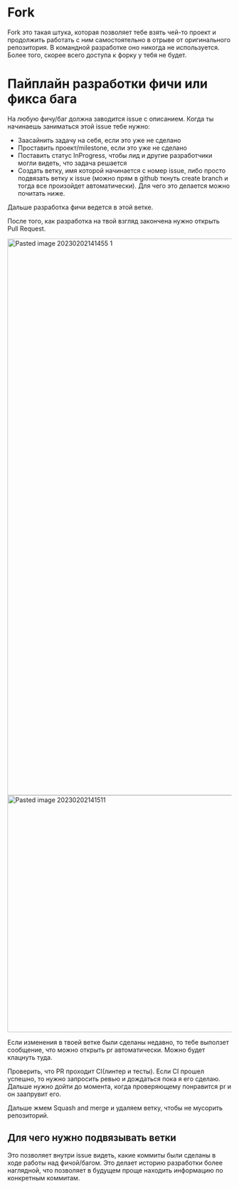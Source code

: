 
# Fork

Fork это такая штука, которая позволяет тебе взять чей-то проект и продолжить работать с ним самостоятельно в отрыве от оригинального репозитория. В командной разработке оно никогда не используется. Более того, скорее всего доступа к форку у тебя не будет.

# Пайплайн разработки фичи или фикса бага

На любую фичу/баг должна заводится issue с описанием. Когда ты начинаешь заниматься этой issue тебе нужно:

- Заасайнить задачу на себя, если это уже не сделано
- Проставить проект/milestone, если это уже не сделано
- Поставить статус InProgress, чтобы лид и другие разработчики могли видеть, что задача решается
- Создать ветку, имя которой начинается с номер issue, либо просто подвязать ветку к issue (можно прям в github ткнуть create branch и тогда все произойдет автоматически). Для чего это делается можно почитать ниже.

Дальше разработка фичи ведется в этой ветке.

После того, как разработка на твой взгляд закончена нужно открыть Pull Request.

<img width="1247" alt="Pasted image 20230202141455 1" src="https://user-images.githubusercontent.com/73383566/216311822-f5ac7b67-be6c-4ff9-bc33-90885fd4075b.png">

<img width="531" alt="Pasted image 20230202141511" src="https://user-images.githubusercontent.com/73383566/216311945-1f0b8ecf-b52d-459b-a225-9a47eb2278a8.png">

Если изменения в твоей ветке были сделаны недавно, то тебе выползет сообщение, что можно открыть pr автоматически. Можно будет клацнуть туда.


Проверить, что PR проходит CI(линтер и тесты). Если CI прошел успешно, то нужно запросить ревью и дождаться пока я его сделаю. Дальше нужно дойти до момента, когда проверяющему понравится pr и он заапрувит его.

Дальше жмем Squash and merge и удаляем ветку, чтобы не мусорить репозиторий.

## Для чего нужно подвязывать ветки

Это позволяет внутри issue видеть, какие коммиты были сделаны в ходе работы над фичой/багом. Это делает историю разработки более наглядной, что позволяет в будущем проще находить информацию по конкретным коммитам.